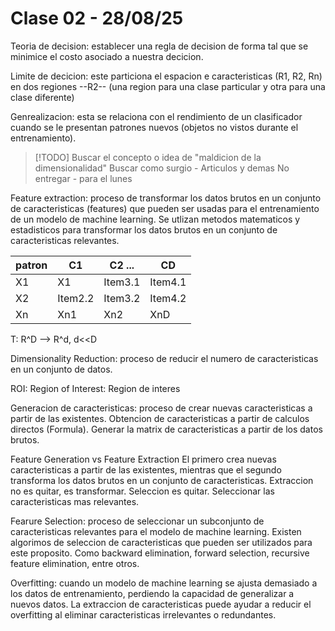 # Clase 02 - 28/08/25

Teoria de decision: establecer una regla de decision de forma tal que se minimice el costo asociado a nuestra decicion.

Limite de decicion: este particiona el espacion e caracteristicas (R1, R2, Rn) en dos regiones --R2-- (una region para una clase particular y otra para una clase diferente)

Genrealizacion: esta se relaciona con el rendimiento de un clasificador cuando se le presentan patrones nuevos (objetos no vistos durante el entrenamiento).

> [!TODO]
> Buscar el concepto o idea de "maldicion de la dimensionalidad"
> Buscar como surgio - Articulos y demas
> No entregar - para el lunes

Feature extraction: proceso de transformar los datos brutos en un conjunto de caracteristicas (features) que pueden ser usadas para el entrenamiento de un modelo de machine learning.
Se utlizan metodos matematicos y estadisticos para transformar los datos brutos en un conjunto de caracteristicas relevantes.

| patron | C1      | C2 ...  | CD      |
| ------ | ------- | ------- | ------- |
| X1     | X1      | Item3.1 | Item4.1 |
| X2     | Item2.2 | Item3.2 | Item4.2 |
| Xn     | Xn1     | Xn2     | XnD     |

T: R^D --> R^d, d<<D

Dimensionality Reduction: proceso de reducir el numero de caracteristicas en un conjunto de datos.

ROI: Region of Interest: Region de interes

Generacion de caracteristicas: proceso de crear nuevas caracteristicas a partir de las existentes.
Obtencion de caracteristicas a partir de calculos directos (Formula). Generar la matrix de caracteristicas a partir de los datos brutos.

Feature Generation vs Feature Extraction
El primero crea nuevas caracteristicas a partir de las existentes, mientras que el segundo transforma los datos brutos en un conjunto de caracteristicas.
Extraccion no es quitar, es transformar.
Seleccion es quitar. Seleccionar las caracteristicas mas relevantes.

Fearure Selection: proceso de seleccionar un subconjunto de caracteristicas relevantes para el modelo de machine learning.
Existen algorimos de seleccion de caracteristicas que pueden ser utilizados para este proposito. Como backward elimination, forward selection, recursive feature elimination, entre otros.

Overfitting: cuando un modelo de machine learning se ajusta demasiado a los datos de entrenamiento, perdiendo la capacidad de generalizar a nuevos datos.
La extraccion de caracteristicas puede ayudar a reducir el overfitting al eliminar caracteristicas irrelevantes o redundantes.
